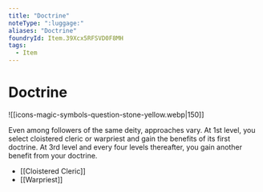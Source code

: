 ```yaml
---
title: "Doctrine"
noteType: ":luggage:"
aliases: "Doctrine"
foundryId: Item.39Xcx5RFSVD0F8MH
tags:
  - Item
---
```


# Doctrine
![[icons-magic-symbols-question-stone-yellow.webp|150]]

Even among followers of the same deity, approaches vary. At 1st level, you select cloistered cleric or warpriest and gain the benefits of its first doctrine. At 3rd level and every four levels thereafter, you gain another benefit from your doctrine.

*   [[Cloistered Cleric]]
*   [[Warpriest]]
